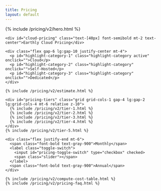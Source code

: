 ```yaml
---
title: Pricing
layout: default
---
```


<link rel="stylesheet" href="/assets/css/subpage.css">

<div class="background-pricing">
  <div class="max-w-7xl mx-auto mt-[70px] px-6 lg:px-10">
    {% include /pricing/v2/hero.html %}

    <div id="cloud-pricing" class="text-[40px] font-semibold mt-2 text-center">Earthly Cloud Pricing</div>

    <div class="flex gap-6 lg:gap-10 justify-center mt-4">
      <p id="highlight-category-1" class="highlight-category active" onclick="">Cloud</p>
      <p id="highlight-category-2" class="highlight-category" onclick="">Self-Hosted</p>
      <p id="highlight-category-3" class="highlight-category" onclick="">Dedicated</p>
    </div>

    {% include /pricing/v2/estimate.html %}

    <div id="pricing-tiers" class="grid grid-cols-1 gap-4 lg:gap-2 lg:grid-cols-4 mt-6 relative z-10">
      {% include /pricing/v2/tier-1.html %}
      {% include /pricing/v2/tier-2.html %}
      {% include /pricing/v2/tier-3.html %}
      {% include /pricing/v2/tier-4.html %}
    </div>
    {% include /pricing/v2/tier-5.html %}

    <div class="flex justify-end mt-6">
      <span class="font-bold text-gray-900">Monthly</span>
      <label class="toggle-switch">
        <input id="pricing-toggle-switch" type="checkbox" checked>
        <span class="slider"></span>
      </label>
      <span class="font-bold text-gray-900">Annual</span>
    </div>

    {% include /pricing/v2/compute-cost-table.html %}
    {% include /pricing/v2/pricing-faq.html %}
  </div>
</div>

<script>
  document.addEventListener("DOMContentLoaded", function () {
    [...document.querySelectorAll("#tier-3-pricing > div")].slice(-2).forEach(x => x.classList.add("hidden"))

    var checkbox = document.getElementById("pricing-toggle-switch")
    var sliderInput = document.getElementById("pricing-slider")
    var planPrice = document.getElementById("plan-price")

    checkbox.addEventListener("change", function () {
      if (checkbox.checked) {
        document.getElementById("tier-2-pricing").innerText = 9.17
        document.getElementById("tier-3-pricing").innerText = 29.17
        document.getElementById("tier-4-pricing").innerText = 49.17
      } else {
        document.getElementById("tier-2-pricing").innerText = 11
        document.getElementById("tier-3-pricing").innerText = 35
        document.getElementById("tier-4-pricing").innerText = 59
      }

      if (sliderInput.value == 1) {
        planPrice.innerText = (0).toLocaleString()
      } else if (sliderInput.value <= 5) {
        planPrice.innerText = Number(((checkbox.checked ? 9.17 : 11)* sliderInput.value).toFixed(2)).toLocaleString()
      } else if (sliderInput.value <= 15) {
        planPrice.innerText = Number(((checkbox.checked ? 29.17 : 35)* sliderInput.value).toFixed(2)).toLocaleString()
      } else {
        planPrice.innerText = Number(((checkbox.checked ? 49.17 : 59)* sliderInput.value).toFixed(2)).toLocaleString()
      }
    })

    let currentHighlight = 1;
  
    const tabs = document.querySelectorAll('[id^="highlight-category"]');
    tabs.forEach(tab => {
      tab.addEventListener("click", e => {
        const id = +e.target.id.replace("highlight-category-", "")

        if (id !== currentHighlight) {
          document.getElementById(`highlight-category-${currentHighlight}`).classList.remove('active')
          currentHighlight = id
          document.getElementById(`highlight-category-${currentHighlight}`).classList.add('active')

          const pricingCalculator = document.getElementById("pricing-calculator")
          const priceEstimate = document.querySelector("#cost-estimate > div:last-of-type")
          const tier1Users = document.querySelector("#tier-1-pricing > div:first-of-type > div")
          const tier3Pricing = [...document.querySelectorAll("#tier-3-pricing > div")]
          const tier2 = document.getElementById("tier-2")
          const tier5 = document.getElementById("tier-5")
          const tier5Subtitle = document.getElementById("tier-5-subtitle")
          const pricingTiers = document.getElementById("pricing-tiers")
          const minutesPerMonth = document.querySelectorAll(".minutes-per-month")
          const pricePerMonth = document.querySelectorAll(".price-per-month")
          const toggleSwitch = document.getElementsByClassName("toggle-switch")[0].parentElement

          if (id == 2) {
            priceEstimate.classList.add("hidden")
            tier1Users.innerText = "Up to 5 users"
            tier2.classList.add("hidden")
            pricingTiers.classList.remove("lg:grid-cols-4")
            pricingTiers.classList.add("lg:grid-cols-3")
            minutesPerMonth.forEach((x, i) => {
              pricePerMonth[i].classList.remove("h-48", "xl:h-44")
              pricePerMonth[i].classList.add("h-[108px]", "xl:h-24")
              x.classList.add("hidden")
            })
            tier3Pricing.slice(-2).forEach(x => x.classList.remove("hidden"))
          } else {
            priceEstimate.classList.remove("hidden")
            tier1Users.innerText = "Up to 3 users"
            tier2.classList.remove("hidden")
            pricingTiers.classList.remove("lg:grid-cols-3")
            pricingTiers.classList.add("lg:grid-cols-4")
            minutesPerMonth.forEach((x, i) => {
              pricePerMonth[i].classList.add("h-48", "xl:h-44")
              pricePerMonth[i].classList.remove("h-[108px]", "xl:h-24")
              x.classList.remove("hidden")
            })
            tier3Pricing.slice(-2).forEach(x => x.classList.add("hidden"))
          }

          if (id == 3) {
            pricingCalculator.style = "display: none"
            pricingTiers.classList.add("hidden")
            tier5.classList.remove("mt-8")
            tier5.classList.add("mt-4")
            tier5Subtitle.innerHTML = "Single-tenant SaaS, fully managed by Earthly in your AWS account"
            toggleSwitch.classList.add("hidden")
          } else {
            pricingCalculator.style = ""
            pricingTiers.classList.remove("hidden")
            tier5.classList.add("mt-8")
            tier5.classList.remove("mt-4")
            tier5Subtitle.innerHTML = "Everything in <b>Team</b> plus:"
            toggleSwitch.classList.remove("hidden")
          }
        }
      })
    })
  })
</script>
